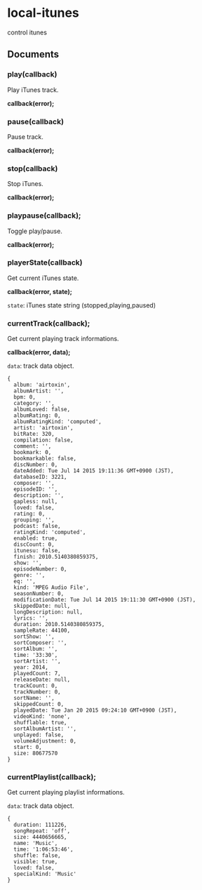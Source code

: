 # local-itunes

control itunes

## Documents

### play(callback)

Play iTunes track.

__callback(error);__

### pause(callback)

Pause track.

__callback(error);__

### stop(callback)

Stop iTunes.

__callback(error);__

### playpause(callback);

Toggle play/pause.

__callback(error);__

### playerState(callback)

Get current iTunes state.

__callback(error, state);__

`state`: iTunes state string (stopped,playing,paused)

### currentTrack(callback);

Get current playing track informations.

__callback(error, data);__

`data`: track data object.

```
{ 
  album: 'airtoxin',
  albumArtist: '',
  bpm: 0,
  category: '',
  albumLoved: false,
  albumRating: 0,
  albumRatingKind: 'computed',
  artist: 'airtoxin',
  bitRate: 320,
  compilation: false,
  comment: '',
  bookmark: 0,
  bookmarkable: false,
  discNumber: 0,
  dateAdded: Tue Jul 14 2015 19:11:36 GMT+0900 (JST),
  databaseID: 3221,
  composer: '',
  episodeID: '',
  description: '',
  gapless: null,
  loved: false,
  rating: 0,
  grouping: '',
  podcast: false,
  ratingKind: 'computed',
  enabled: true,
  discCount: 0,
  itunesu: false,
  finish: 2010.5140380859375,
  show: '',
  episodeNumber: 0,
  genre: '',
  eq: '',
  kind: 'MPEG Audio File',
  seasonNumber: 0,
  modificationDate: Tue Jul 14 2015 19:11:30 GMT+0900 (JST),
  skippedDate: null,
  longDescription: null,
  lyrics: '',
  duration: 2010.5140380859375,
  sampleRate: 44100,
  sortShow: '',
  sortComposer: '',
  sortAlbum: '',
  time: '33:30',
  sortArtist: '',
  year: 2014,
  playedCount: 7,
  releaseDate: null,
  trackCount: 0,
  trackNumber: 0,
  sortName: '',
  skippedCount: 0,
  playedDate: Tue Jan 20 2015 09:24:10 GMT+0900 (JST),
  videoKind: 'none',
  shufflable: true,
  sortAlbumArtist: '',
  unplayed: false,
  volumeAdjustment: 0,
  start: 0,
  size: 80677570
}
```

### currentPlaylist(callback);

Get current playing playlist informations.

`data`: track data object.

```
{ 
  duration: 111226,
  songRepeat: 'off',
  size: 4440656665,
  name: 'Music',
  time: '1:06:53:46',
  shuffle: false,
  visible: true,
  loved: false,
  specialKind: 'Music' 
}
```
